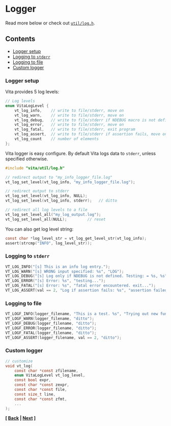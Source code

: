 # Logger
Read more below or check out [`util/log.h`](../../inc/vita/util/log.h).

## Contents
* [Logger setup](page6.md#logger-setup)
* [Logging to `stderr`](page6.md#logging-to-stderr)
* [Logging to file](page6.md#logging-to-file)
* [Custom logger](page6.md#custom-logger)

### Logger setup
Vita provides 5 log levels: 
```c
// Log levels
enum VitaLogLevel {
    vt_log_info,    // write to file/stderr, move on
    vt_log_warn,    // write to file/stderr, move on
    vt_log_debug,   // write to file/stderr if NDEBUG macro is not defined, move on
    vt_log_error,   // write to file/stderr, move on
    vt_log_fatal,   // write to file/stderr, exit program
    vt_log_assert,  // write to file/stderr if assertion fails, move on
    vt_log_count    // number of elements
};
```

Vita logger is easy configure. By default Vita logs data to `stderr`, unless specified otherwise.
```c
#include "vita/util/log.h"

// redirect output to "my_info_logger_file.log"
vt_log_set_level(vt_log_info, "my_info_logger_file.log"); 

// redirect output to stderr
vt_log_set_level(vt_log_info, NULL); 
vt_log_set_level(vt_log_info, stderr);   // ditto

// redirect all log levels to a file
vt_log_set_level_all("my_log_output.log");
vt_log_set_level_all(NULL);         // reset
```

You can also get log level string:
```c
const char *log_level_str = vt_log_get_level_str(vt_log_info);
assert(strcmp("INFO", log_level_str));
```

### Logging to `stderr`
```c
VT_LOG_INFO("[s] This is an info log entry.");
VT_LOG_WARN("[s] WRONG input specified: %s", "LOG");
VT_LOG_DEBUG("[s] Log only if NDEBUG is not defined. Testing: = %s, %s", "debug msg", "debug2");
VT_LOG_ERROR("[s] Error: %s", "testing...");
VT_LOG_FATAL("[s] Error: %s", "fatal error encountered. exit...");
VT_LOG_ASSERT(val == 2, "Log if assertion fails: %s", "assertion failed");
```

### Logging to file
```c
VT_LOGF_INFO(logger_filename, "This is a test. %s", "Trying out new functionality.");
VT_LOGF_WARN(logger_filename, "ditto");
VT_LOGF_DEBUG(logger_filename, "ditto");
VT_LOGF_ERROR(logger_filename, "ditto");
VT_LOGF_FATAL(logger_filename, "ditto");
VT_LOGF_ASSERT(logger_filename, val == 2, "ditto");
```

### Custom logger
```c
// customize
void vt_log(
    const char *const zfilename, 
    enum VitaLogLevel vt_log_level, 
    const bool expr, 
    const char *const zexpr, 
    const char *const file, 
    const size_t line, 
    const char *const zfmt, 
    ...
);
```

**[ [Back](page5.md) | [Next](page7.md) ]**
